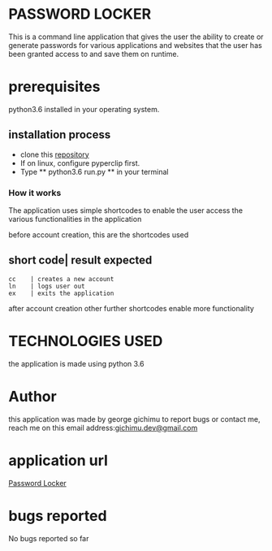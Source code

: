 # PASSWORD LOCKER

This is a command line application that gives the user the ability to create or generate passwords for various applications and websites that the user has been granted access to and save them on runtime.

# prerequisites

python3.6 installed in your operating system.

## installation process

* clone this [repository](https://github.com/gichimux/password-locker)
* If on linux, configure pyperclip first.
* Type ** python3.6 run.py ** in your terminal


### How it works

The application uses simple shortcodes to enable the user access the various functionalities in the application

before account creation, this are the shortcodes used 


short code| result expected       
----------------------------------      
    cc    | creates a new account 
    ln    | logs user out         
    ex    | exits the application 

after account creation other further shortcodes enable more functionality

# TECHNOLOGIES USED

the application is made using python 3.6

# Author

this application was made by george gichimu
to report bugs or contact me, reach me on this email address:[gichimu.dev@gmail.com](gichimu.dev@gmail.com)

# application url

[Password Locker](https://github.com/gichimux/password-locker)

# bugs reported

No bugs reported so far

